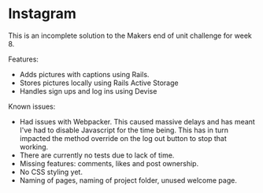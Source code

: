 # Instagram

This is an incomplete solution to the Makers end of unit challenge for week 8.

Features:
 - Adds pictures with captions using Rails.
 - Stores pictures locally using Rails Active Storage
 - Handles sign ups and log ins using Devise

 Known issues:
 - Had issues with Webpacker. This caused massive delays and has meant I've had to disable Javascript for the time being. This has in turn impacted the method override on the log out button to stop that working.
 - There are currently no tests due to lack of time.
 - Missing features: comments, likes and post ownership.
 - No CSS styling yet.
 - Naming of pages, naming of project folder, unused welcome page.